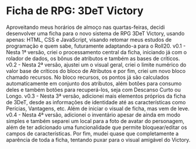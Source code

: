# Ficha de RPG: 3DeT Victory
Aproveitando meus horários de almoço nas quartas-feiras, decidi desenvolver uma ficha para o novo sistema de RPG 3DeT Victory, usando apenas: HTML, CSS e JavaScript, visando retomar meus estudos de programação e quem sabe, futuramente adaptando-a para o Roll20.
v0.1 - Nesta 1ª versão, criei o processamento central da ficha, iniciando já com o rolador de dados, os bônus de atributos e também as bases de críticos.
v0.2 - Nesta 2ª versão, ajustei um o visual geral, criei o limite numérico do valor base de críticos do bloco de Atributos e por fim, criei um novo bloco chamado recursos. No bloco recursos, os pontos já são calculados automaticamente em conjunto dos atributos, além botões para consumo deles e também botões para recuperá-los, seja com Descanso Curto ou Longo.
v0.3 - Nesta 3ª versão, adicionei mais elementos próprios da ficha de 3DeT, desde as informações de identidade até as características como Perícias, Vantagens, etc. Além de iniciar o visual de ficha, mas vem de leve.
v0.4 - Nesta 4ª versão, adicionei o inventário apesar de ainda em modo simples e também separei um local para a foto de avatar do personagem, além de ter adicionado uma funcionalidade que permite bloquear/editar os campos de características. Por fim, mudei quase que completamente a aparência de toda a ficha, tentando puxar para o visual amigável do Victory.
